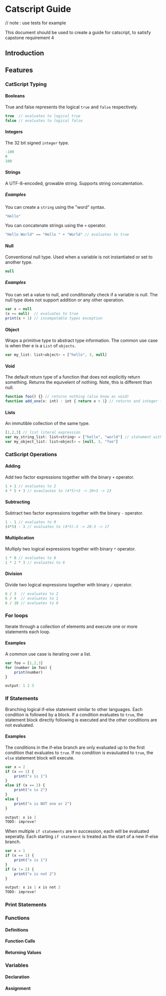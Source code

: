 # Catscript Guide
// note : use tests for example

This document should be used to create a guide for catscript, to satisfy capstone requirement 4

## Introduction

## Features

### CatScript Typing
#### Booleans
True and false represents the logical `true` and `false` respectively.
```js
true  // evaluates to logical true
false // evaluates to logical false 
```
#### Integers
The 32 bit signed `integer` type.
```js
-100 
0
100
```
#### Strings
A UTF-8-encoded, growable string. Supports string concatentation. 
##### Examples
You can create a `string` using the "word" syntax.
```js
"Hello"
```
You can concatenate strings using the `+` operator.
```js
"Hello World" == "Hello " + "World" // evaluates to true
```
#### Null
Conventional null type. Used when a variable is not instantiated or set to another type.
```js
null
```
##### Examples
You can set a value to null, and conditionally check if a variable is null. The null type does not support addition or any other operation. 
```js
var x = null
(x == null)  // evaluates to true
print(x + 1) // incompatable types exception 
```
#### Object
Wraps a primitive type to abstract type information. The common use case is when ther e is a `List` of `objects`.
```js
var my_list: list<object> = ["hello", 3, null]
```
#### Void
The default return type of a function that does not explicitly return something. Returns the equivelent of nothing. Note, this is different than null.
```js
function foo() {} // returns nothing (also know as void)
function add_one(x: int) : int { return x + 1} // returns and integer (x+1)
```
#### Lists
An immutible collection of the same type. 
```js
[1,2,3] // list literal expression 
var my_string_list: list<string> = ["hello", "world"] // statement with list type
var my_object_list: list<object> = [null, 3, "foo"]
```
### CatScript Operations
#### Adding
Add two factor expressions together with the binary `+` operator.
```js
1 + 1 // evaluates to 2
4 * 5 + 3 // evaulautes to (4*5)+3 -> 20+3 -> 23
```
#### Subtracting
Subtract two factor expressions together with the binary `-` operator.
```js
1 - 1 // evaluates to 0
(4*5) - 3 // evaluates to (4*5)-3 -> 20-3 -> 17
```
#### Multiplication
Multiply two logical expressions together with binary `*` operator.
```js
1 * 8 // evaluates to 8
1 * 2 * 3 // evaluates to 6
```
#### Division
Divide two logical expressions together with binary `/` operator.
```js
6 / 3  // evaluates to 2
6 / 4  // evaluates to 1
6 / 10 // evaluates to 0
```
### For loops
Iterate through a collection of elements and execute one or more statements each loop.
#### Examples
A common use case is iterating over a list. 
```js
var foo = [1,2,3]
for (number in foo) {
    print(number)
}

output: 1 2 3
```
### If Statements
Branching logical if-else statement similar to other languages. Each condition is followed by a block. If a condition evaluates to `true`, the statement block directly following is executed and the other conditions are not evaluated.
#### Examples
The conditions in the if-else branch are only evaluated up to the first condition that evaluates to `true`. If no condition is evauluated to `true`, the `else` statement block will execute. 
```js
var x = 2
if (x == 1) {
    print("x is 1")
} 
else if (x == 2) {
    print("x is 2")
}
else {
    print("x is NOT one or 2")    
}

output: x is 1
TODO: improve?
```
When multiple `if statements` are in succession, each will be evaluated seperatly. Each starting `if statement` is treated as the start of a new if-else branch. 
```js
var x = 1
if (x == 1) {
    print("x is 1")
}
if (x != 2) {
    print("x is not 2")
}

output: x is 1 x is not 2
TODO: improve? 
```
### Print Statements

### Functions
#### Definitions
#### Function Calls
#### Returning Values
### Variables
#### Declaration
#### Assignment
